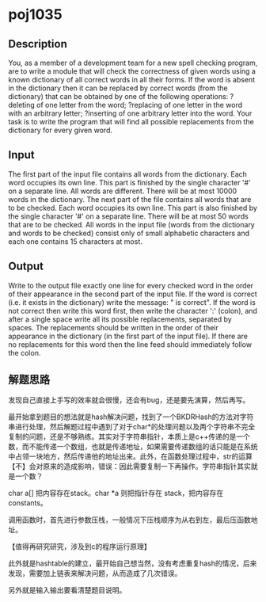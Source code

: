 # poj1035


## Description

You, as a member of a development team for a new spell checking program, are to write a module that will check the correctness of given words using a known dictionary of all correct words in all their forms.
If the word is absent in the dictionary then it can be replaced by correct words (from the dictionary) that can be obtained by one of the following operations:
?deleting of one letter from the word;
?replacing of one letter in the word with an arbitrary letter;
?inserting of one arbitrary letter into the word.
Your task is to write the program that will find all possible replacements from the dictionary for every given word.
## Input

The first part of the input file contains all words from the dictionary. Each word occupies its own line. This part is finished by the single character '#' on a separate line. All words are different. There will be at most 10000 words in the dictionary.
The next part of the file contains all words that are to be checked. Each word occupies its own line. This part is also finished by the single character '#' on a separate line. There will be at most 50 words that are to be checked.
All words in the input file (words from the dictionary and words to be checked) consist only of small alphabetic characters and each one contains 15 characters at most.
## Output

Write to the output file exactly one line for every checked word in the order of their appearance in the second part of the input file. If the word is correct (i.e. it exists in the dictionary) write the message: " is correct". If the word is not correct then write this word first, then write the character ':' (colon), and after a single space write all its possible replacements, separated by spaces. The replacements should be written in the order of their appearance in the dictionary (in the first part of the input file). If there are no replacements for this word then the line feed should immediately follow the colon.

## 解题思路

发现自己直接上手写的效率就会很慢，还会有bug，还是要先演算，然后再写。

最开始拿到题目的想法就是hash解决问题，找到了一个BKDRHash的方法对字符串进行处理，然后解题过程中遇到了对于char*的处理问题以及两个字符串不完全复制的问题，还是不够熟练。其实对于字符串指针，本质上是c++传递的是一个数，而不能传递一个数组，也就是传递地址，如果需要传递数组的话只能是在系统中占领一块地方，然后传递他的地址出来。此外，在函数处理过程中，str的运算【不】会对原来的造成影响，错误：因此需要复制一下再操作。字符串指针其实就是一个数？

char a[] 把内容存在stack。char *a 则把指针存在 stack，把内容存在 constants。

调用函数时，首先进行参数压栈，一般情况下压栈顺序为从右到左，最后压函数地址。

【值得再研究研究，涉及到c的程序运行原理】

此外就是hashtable的建立，最开始自己想当然，没有考虑重复hash的情况，后来发现，需要加上链表来解决问题，从而造成了几次错误。

另外就是输入输出要看清楚题目说明。